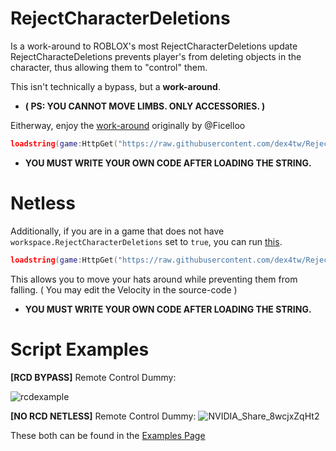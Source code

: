 # RejectCharacterDeletions
Is a work-around to ROBLOX's most RejectCharacterDeletions update
RejectCharacteDeletions prevents player's from deleting objects in the
character, thus allowing them to "control" them.

This isn't technically a bypass, but a **work-around**.
- **( PS: YOU CANNOT MOVE LIMBS. ONLY ACCESSORIES. )**

Eitherway, enjoy the [work-around](https://raw.githubusercontent.com/dex4tw/RejectCharacterDeletions/main/RCDBypass.lua)
originally by @Ficelloo

```lua
loadstring(game:HttpGet("https://raw.githubusercontent.com/dex4tw/RejectCharacterDeletions/main/RCDBypass.lua"))()
```
- **YOU MUST WRITE YOUR OWN CODE AFTER LOADING THE STRING.**

# Netless

Additionally, if you are in a game that does not have `workspace.RejectCharacterDeletions` set to `true`, you can run [this](https://raw.githubusercontent.com/dex4tw/RejectCharacterDeletions/main/AcessoryNetless.lua).
```lua
loadstring(game:HttpGet("https://raw.githubusercontent.com/dex4tw/RejectCharacterDeletions/main/AcessoryNetless.lua"))()
```
This allows you to move your hats around while preventing them from falling. ( You may edit the Velocity in the source-code )
- **YOU MUST WRITE YOUR OWN CODE AFTER LOADING THE STRING.**

# Script Examples
**[RCD BYPASS]** Remote Control Dummy:
  
![rcdexample](https://github.com/dex4tw/RejectCharacterDeletions/assets/121840104/30c4d988-542c-4e4d-9312-083a86a81fb5)

**[NO RCD NETLESS]** Remote Control Dummy:
![NVIDIA_Share_8wcjxZqHt2](https://github.com/dex4tw/RejectCharacterDeletions/assets/121840104/912dd2fc-a4a0-4025-a3bf-44db24dba86d)


These both can be found in the [Examples Page](https://github.com/dex4tw/RejectCharacterDeletions/tree/main/Examples)
